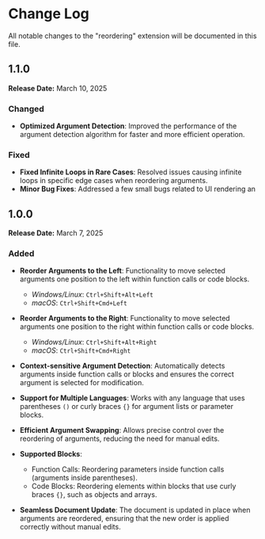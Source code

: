 # Change Log

All notable changes to the "reordering" extension will be documented in this file.

## 1.1.0

**Release Date:** March 10, 2025

### Changed

- **Optimized Argument Detection**: Improved the performance of the argument detection algorithm for faster and more efficient operation.

### Fixed

- **Fixed Infinite Loops in Rare Cases**: Resolved issues causing infinite loops in specific edge cases when reordering arguments.
- **Minor Bug Fixes**: Addressed a few small bugs related to UI rendering an

## 1.0.0

**Release Date:** March 7, 2025

### Added

- **Reorder Arguments to the Left**: Functionality to move selected arguments one position to the left within function calls or code blocks.

  - _Windows/Linux_: `Ctrl+Shift+Alt+Left`
  - _macOS_: `Ctrl+Shift+Cmd+Left`

- **Reorder Arguments to the Right**: Functionality to move selected arguments one position to the right within function calls or code blocks.

  - _Windows/Linux_: `Ctrl+Shift+Alt+Right`
  - _macOS_: `Ctrl+Shift+Cmd+Right`

- **Context-sensitive Argument Detection**: Automatically detects arguments inside function calls or blocks and ensures the correct argument is selected for modification.

- **Support for Multiple Languages**: Works with any language that uses parentheses `()` or curly braces `{}` for argument lists or parameter blocks.

- **Efficient Argument Swapping**: Allows precise control over the reordering of arguments, reducing the need for manual edits.

- **Supported Blocks**:

  - Function Calls: Reordering parameters inside function calls (arguments inside parentheses).
  - Code Blocks: Reordering elements within blocks that use curly braces `{}`, such as objects and arrays.

- **Seamless Document Update**: The document is updated in place when arguments are reordered, ensuring that the new order is applied correctly without manual edits.
